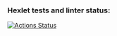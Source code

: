 ### Hexlet tests and linter status:
[![Actions Status](https://github.com/Valetorn/frontend-testing-react-project-lvl1/workflows/hexlet-check/badge.svg)](https://github.com/Valetorn/frontend-testing-react-project-lvl1/actions)
